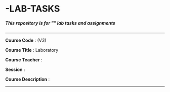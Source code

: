# -LAB-TASKS

##### This repository is for "" lab tasks and assignments
---

**Course Code** : (V3)

**Course Title** :  Laboratory

**Course Teacher** : 

**Session** : 

**Course Description** : 

---
